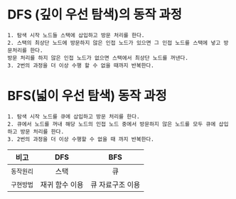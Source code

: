 # DFS (깊이 우선 탐색)의 동작 과정
~~~
1. 탐색 시작 노드들 스택에 삽입하고 방문 처리를 한다.
2. 스택의 최상단 노드에 방문하지 않은 인접 노드가 있으면 그 인접 노드를 스택에 넣고 방문처리를 한다.
방문 처리를 하지 않은 인접 노드가 없으면 스택에서 최상단 노드를 꺼낸다.
3. 2번의 과정을 더 이상 수행 할 수 없을 때까지 반복한다.
~~~

# BFS(넓이 우선 탐색) 동작 과정
~~~
1. 탐색 시작 노드를 큐에 삽입하고 방문 처리를 한다.
2. 큐에서 노드를 꺼내 해당 노드의 인접 노드 중에서 방문하지 않은 노드를 모두 큐에 삽입 하고 방문 처리를 한다.
3. 2번의 과정을 더 이상 수행할 수 없을 때 까지 반복한다.
~~~

|  비고  | DFS | BFS |
|---|:---:|:---:|
| `동작원리` | 스택 | 큐 |
| `구현방법` | 재귀 함수 이용 | 큐 자료구조 이용 |
